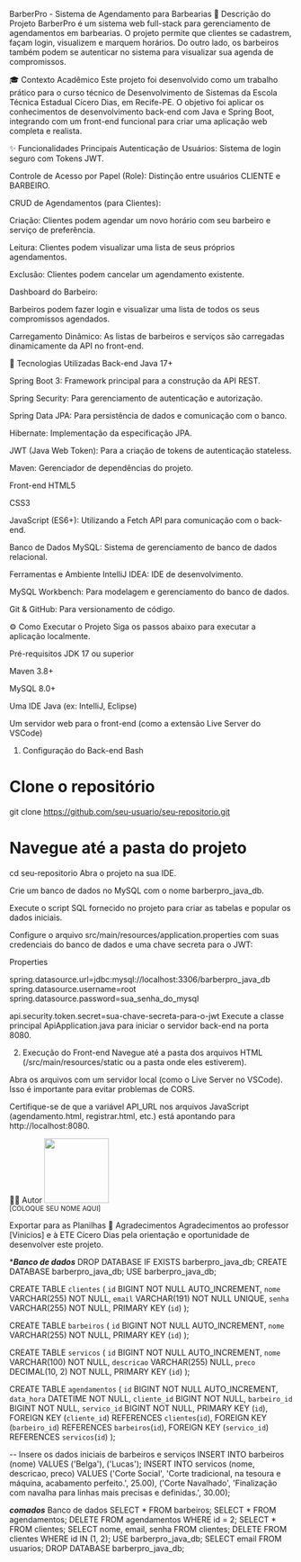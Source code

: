 BarberPro - Sistema de Agendamento para Barbearias
📝 Descrição do Projeto
BarberPro é um sistema web full-stack para gerenciamento de agendamentos em barbearias. O projeto permite que clientes se cadastrem, façam login, visualizem e marquem horários. Do outro lado, os barbeiros também podem se autenticar no sistema para visualizar sua agenda de compromissos.

🎓 Contexto Acadêmico
Este projeto foi desenvolvido como um trabalho prático para o curso técnico de Desenvolvimento de Sistemas da Escola Técnica Estadual Cícero Dias, em Recife-PE. O objetivo foi aplicar os conhecimentos de desenvolvimento back-end com Java e Spring Boot, integrando com um front-end funcional para criar uma aplicação web completa e realista.

✨ Funcionalidades Principais
Autenticação de Usuários: Sistema de login seguro com Tokens JWT.

Controle de Acesso por Papel (Role): Distinção entre usuários CLIENTE e BARBEIRO.

CRUD de Agendamentos (para Clientes):

Criação: Clientes podem agendar um novo horário com seu barbeiro e serviço de preferência.

Leitura: Clientes podem visualizar uma lista de seus próprios agendamentos.

Exclusão: Clientes podem cancelar um agendamento existente.

Dashboard do Barbeiro:

Barbeiros podem fazer login e visualizar uma lista de todos os seus compromissos agendados.

Carregamento Dinâmico: As listas de barbeiros e serviços são carregadas dinamicamente da API no front-end.

🚀 Tecnologias Utilizadas
Back-end
Java 17+

Spring Boot 3: Framework principal para a construção da API REST.

Spring Security: Para gerenciamento de autenticação e autorização.

Spring Data JPA: Para persistência de dados e comunicação com o banco.

Hibernate: Implementação da especificação JPA.

JWT (Java Web Token): Para a criação de tokens de autenticação stateless.

Maven: Gerenciador de dependências do projeto.

Front-end
HTML5

CSS3

JavaScript (ES6+): Utilizando a Fetch API para comunicação com o back-end.

Banco de Dados
MySQL: Sistema de gerenciamento de banco de dados relacional.

Ferramentas e Ambiente
IntelliJ IDEA: IDE de desenvolvimento.

MySQL Workbench: Para modelagem e gerenciamento do banco de dados.

Git & GitHub: Para versionamento de código.

⚙️ Como Executar o Projeto
Siga os passos abaixo para executar a aplicação localmente.

Pré-requisitos
JDK 17 ou superior

Maven 3.8+

MySQL 8.0+

Uma IDE Java (ex: IntelliJ, Eclipse)

Um servidor web para o front-end (como a extensão Live Server do VSCode)

1. Configuração do Back-end
Bash

# Clone o repositório
git clone https://github.com/seu-usuario/seu-repositorio.git

# Navegue até a pasta do projeto
cd seu-repositorio
Abra o projeto na sua IDE.

Crie um banco de dados no MySQL com o nome barberpro_java_db.

Execute o script SQL fornecido no projeto para criar as tabelas e popular os dados iniciais.

Configure o arquivo src/main/resources/application.properties com suas credenciais do banco de dados e uma chave secreta para o JWT:

Properties

spring.datasource.url=jdbc:mysql://localhost:3306/barberpro_java_db
spring.datasource.username=root
spring.datasource.password=sua_senha_do_mysql

api.security.token.secret=sua-chave-secreta-para-o-jwt
Execute a classe principal ApiApplication.java para iniciar o servidor back-end na porta 8080.

2. Execução do Front-end
Navegue até a pasta dos arquivos HTML (/src/main/resources/static ou a pasta onde eles estiverem).

Abra os arquivos com um servidor local (como o Live Server no VSCode). Isso é importante para evitar problemas de CORS.

Certifique-se de que a variável API_URL nos arquivos JavaScript (agendamento.html, registrar.html, etc.) está apontando para http://localhost:8080.

👨‍💻 Autor
<img src="URL_DA_SUA_FOTO_AQUI" width=115><br><sub>[COLOQUE SEU NOME AQUI]</sub>

Exportar para as Planilhas
🙏 Agradecimentos
Agradecimentos ao professor [Vinicios] e à ETE Cícero Dias pela orientação e oportunidade de desenvolver este projeto.

****Banco de dados***
DROP DATABASE IF EXISTS barberpro_java_db;
CREATE DATABASE barberpro_java_db;
USE barberpro_java_db;

CREATE TABLE `clientes` (
  `id` BIGINT NOT NULL AUTO_INCREMENT,
  `nome` VARCHAR(255) NOT NULL,
  `email` VARCHAR(191) NOT NULL UNIQUE,
  `senha` VARCHAR(255) NOT NULL,
  PRIMARY KEY (`id`)
);

CREATE TABLE `barbeiros` (
  `id` BIGINT NOT NULL AUTO_INCREMENT,
  `nome` VARCHAR(255) NOT NULL,
  PRIMARY KEY (`id`)
);

CREATE TABLE `servicos` (
  `id` BIGINT NOT NULL AUTO_INCREMENT,
  `nome` VARCHAR(100) NOT NULL,
  `descricao` VARCHAR(255) NULL,
  `preco` DECIMAL(10, 2) NOT NULL,
  PRIMARY KEY (`id`)
);

CREATE TABLE `agendamentos` (
  `id` BIGINT NOT NULL AUTO_INCREMENT,
  `data_hora` DATETIME NOT NULL,
  `cliente_id` BIGINT NOT NULL,
  `barbeiro_id` BIGINT NOT NULL,
  `servico_id` BIGINT NOT NULL,
  PRIMARY KEY (`id`),
  FOREIGN KEY (`cliente_id`) REFERENCES `clientes`(`id`),
  FOREIGN KEY (`barbeiro_id`) REFERENCES `barbeiros`(`id`),
  FOREIGN KEY (`servico_id`) REFERENCES `servicos`(`id`)
);

-- Insere os dados iniciais de barbeiros e serviços
INSERT INTO barbeiros (nome) VALUES ('Belga'), ('Lucas');
INSERT INTO servicos (nome, descricao, preco) VALUES
('Corte Social', 'Corte tradicional, na tesoura e máquina, acabamento perfeito.', 25.00),
('Corte Navalhado', 'Finalização com navalha para linhas mais precisas e definidas.', 30.00);

***comados***
Banco de dados
SELECT * FROM barbeiros;
SELECT * FROM agendamentos;
DELETE FROM agendamentos WHERE id = 2;
SELECT * FROM clientes;
SELECT nome, email, senha FROM clientes;
DELETE FROM clientes WHERE id IN (1, 2);
USE barberpro_java_db;
SELECT email FROM usuarios;
DROP DATABASE barberpro_java_db;
